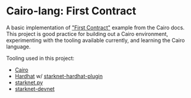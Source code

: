 # Cairo-lang: First Contract

A basic implementation of ["First Contract"](https://cairo-lang.org/docs/hello_starknet/intro.html#your-first-contract) example from the Cairo docs.  
This project is good practice for building out a Cairo environment, experimenting with the tooling available currently, and learning the Cairo language.

Tooling used in this project:

- [Cairo](https://www.cairo-lang.org/)
- [Hardhat](https://hardhat.org/) w/ [starknet-hardhat-plugin](https://www.npmjs.com/package/@shardlabs/starknet-hardhat-plugin#configure-the-plugin)
- [starknet.py](https://github.com/software-mansion/starknet.py)
- [starknet-devnet](https://github.com/Shard-Labs/starknet-devnet)
